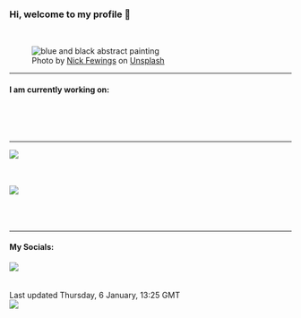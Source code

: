 <h3>Hi, welcome to my profile 👋</h3>

<br />
<figure>
  <img
    src="https://images.unsplash.com/photo-1613282954032-c443afe8ea5a?crop=entropy&cs=tinysrgb&fit=max&fm=jpg&ixid=MnwyNzQ3MDB8MHwxfHJhbmRvbXx8fHx8fHx8fDE2NDE0NzE4NTY&ixlib=rb-1.2.1&q=80&w=1080&auto=format"
    alt="blue and black abstract painting" 
  />
  <figcaption>Photo by <a
    href="https://unsplash.com/@jannerboy62?utm_source=Profile%20readme&utm_medium=referral">Nick Fewings</a> on <a
    href="https://unsplash.com/?utm_source=Profile%20readme&utm_medium=referral">Unsplash</a></figcaption>
</figure>


<hr />
<h4>I am currently working on:</h4>
<a href=""></a>

<br /><br /><br />

<hr />
<img
  src="https://github-readme-stats.vercel.app/api?username=shanelucy&show_icons=true&theme=calm"
/>
<br /><br /><br />

<img 
  src="https://github-readme-stats.vercel.app/api/top-langs/?username=shanelucy&theme=calm"
/>
<br /><br /><br /><br />
<hr />
<h4>My Socials:</h4>
<a href="https://uk.linkedin.com/in/shane-lucy-4735b616a">
  <img
    src="https://img.shields.io/badge/linkedin%20-%230077B5.svg?&style=for-the-badge&logo=linkedin&logoColor=white"
  />
</a>
<br /><br /><br />
Last updated Thursday, 6 January, 13:25 GMT
<br />
<img
  src="https://github.com/ShaneLucy/ShaneLucy/workflows/README%20build/badge.svg"
/>
